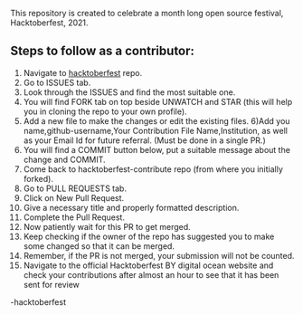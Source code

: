 This repository is created to celebrate a month long open source festival, Hacktoberfest, 2021.

## Steps to follow as a contributor:

1) Navigate to [hacktoberfest](https://github.com/0anubhav0/hacktoberfest) repo.
2) Go to ISSUES tab.
3) Look through the ISSUES and find the most suitable one.
4) You will find FORK tab on top beside UNWATCH and STAR (this will help you in cloning the repo to your own profile).
5) Add a new file to make the changes or edit the existing files.
6)Add you name,github-username,Your Contribution File Name,Institution, as well as your Email Id for future referral. (Must be done in a single PR.)
7) You will find a COMMIT button below, put a suitable message about the change and COMMIT.
8) Come back to hacktoberfest-contribute repo (from where you initially forked).
9) Go to PULL REQUESTS tab.
10) Click on New Pull Request.
11) Give a necessary title and properly formatted description.
12) Complete the Pull Request.
13) Now patiently wait for this PR to get merged.
14) Keep checking if the owner of the repo has suggested you to make some changed so that it can be merged.
15) Remember, if the PR is not merged, your submission will not be counted.
16) Navigate to the official Hacktoberfest BY digital ocean website and check your contributions after almost an hour to see that it has been sent for review

-hacktoberfest
